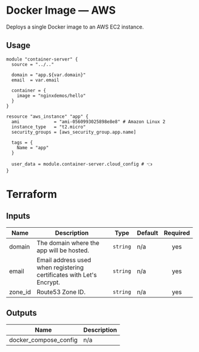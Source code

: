 # Docker Image — AWS

Deploys a single Docker image to an AWS EC2 instance.

## Usage

```hcl
module "container-server" {
  source = "../.."

  domain = "app.${var.domain}"
  email  = var.email

  container = {
    image = "nginxdemos/hello"
  }
}

resource "aws_instance" "app" {
  ami             = "ami-0560993025898e8e8" # Amazon Linux 2
  instance_type   = "t2.micro"
  security_groups = [aws_security_group.app.name]

  tags = {
    Name = "app"
  }

  user_data = module.container-server.cloud_config # 👈
}

```

# Terraform

## Inputs

| Name    | Description                                                          | Type     | Default | Required |
| ------- | -------------------------------------------------------------------- | -------- | ------- | :------: |
| domain  | The domain where the app will be hosted.                             | `string` | n/a     |   yes    |
| email   | Email address used when registering certificates with Let's Encrypt. | `string` | n/a     |   yes    |
| zone_id | Route53 Zone ID.                                                     | `string` | n/a     |   yes    |

## Outputs

| Name                  | Description |
| --------------------- | ----------- |
| docker_compose_config | n/a         |
